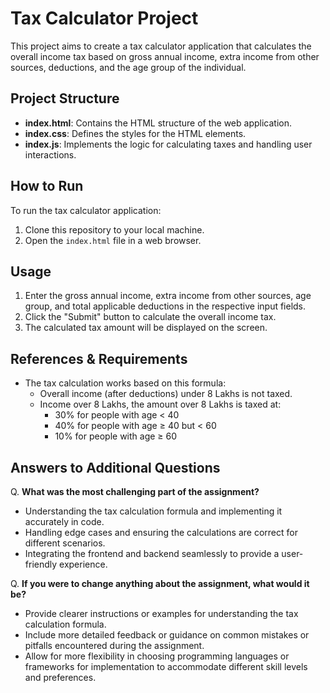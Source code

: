 # Tax Calculator Project

This project aims to create a tax calculator application that calculates the overall income tax based on gross annual income, extra income from other sources, deductions, and the age group of the individual.

## Project Structure

- **index.html**: Contains the HTML structure of the web application.
- **index.css**: Defines the styles for the HTML elements.
- **index.js**: Implements the logic for calculating taxes and handling user interactions.

## How to Run

To run the tax calculator application:

1. Clone this repository to your local machine.
2. Open the `index.html` file in a web browser.

## Usage

1. Enter the gross annual income, extra income from other sources, age group, and total applicable deductions in the respective input fields.
2. Click the "Submit" button to calculate the overall income tax.
3. The calculated tax amount will be displayed on the screen.

## References & Requirements

- The tax calculation works based on this formula:
    - Overall income (after deductions) under 8 Lakhs is not taxed.
    - Income over 8 Lakhs, the amount over 8 Lakhs is taxed at:
        - 30% for people with age < 40
        - 40% for people with age ≥ 40 but < 60
        - 10% for people with age ≥ 60

## Answers to Additional Questions

Q. **What was the most challenging part of the assignment?**
   - Understanding the tax calculation formula and implementing it accurately in code.
   - Handling edge cases and ensuring the calculations are correct for different scenarios.
   - Integrating the frontend and backend seamlessly to provide a user-friendly experience.

Q. **If you were to change anything about the assignment, what would it be?**
   - Provide clearer instructions or examples for understanding the tax calculation formula.
   - Include more detailed feedback or guidance on common mistakes or pitfalls encountered during the assignment.
   - Allow for more flexibility in choosing programming languages or frameworks for implementation to accommodate different skill levels and preferences.
